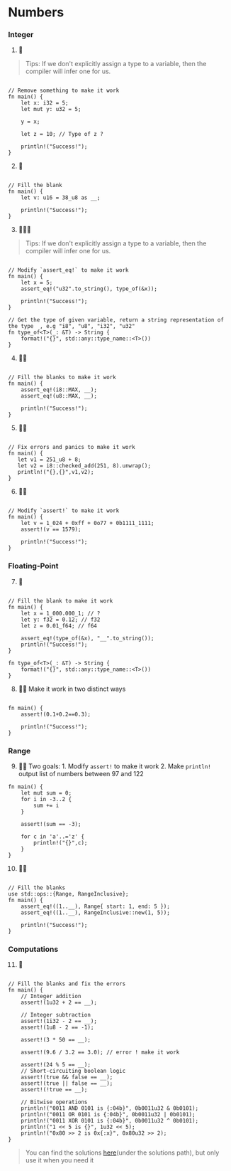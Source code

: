 # Numbers

### Integer

1. 🌟 

> Tips: If we don't explicitly assign a type to a variable, then the compiler will infer one for us.

```rust,editable

// Remove something to make it work
fn main() {
    let x: i32 = 5;
    let mut y: u32 = 5;

    y = x;
    
    let z = 10; // Type of z ? 

    println!("Success!");
}
```

2. 🌟
```rust,editable

// Fill the blank
fn main() {
    let v: u16 = 38_u8 as __;

    println!("Success!");
}
```

3. 🌟🌟🌟  

> Tips: If we don't explicitly assign a type to a variable, then the compiler will infer one for us.

```rust,editable

// Modify `assert_eq!` to make it work
fn main() {
    let x = 5;
    assert_eq!("u32".to_string(), type_of(&x));

    println!("Success!");
}

// Get the type of given variable, return a string representation of the type  , e.g "i8", "u8", "i32", "u32"
fn type_of<T>(_: &T) -> String {
    format!("{}", std::any::type_name::<T>())
}
```

4. 🌟🌟 
```rust,editable

// Fill the blanks to make it work
fn main() {
    assert_eq!(i8::MAX, __); 
    assert_eq!(u8::MAX, __); 

    println!("Success!");
}
```

5. 🌟🌟 
```rust,editable

// Fix errors and panics to make it work
fn main() {
   let v1 = 251_u8 + 8;
   let v2 = i8::checked_add(251, 8).unwrap();
   println!("{},{}",v1,v2);
}
```

6. 🌟🌟
```rust,editable

// Modify `assert!` to make it work
fn main() {
    let v = 1_024 + 0xff + 0o77 + 0b1111_1111;
    assert!(v == 1579);

    println!("Success!");
}
```


### Floating-Point
7. 🌟

```rust,editable

// Fill the blank to make it work
fn main() {
    let x = 1_000.000_1; // ?
    let y: f32 = 0.12; // f32
    let z = 0.01_f64; // f64

    assert_eq!(type_of(&x), "__".to_string());
    println!("Success!");
}

fn type_of<T>(_: &T) -> String {
    format!("{}", std::any::type_name::<T>())
}
```

8. 🌟🌟 Make it work in two distinct ways

```rust,editable

fn main() {
    assert!(0.1+0.2==0.3);

    println!("Success!");
}
```

### Range
9. 🌟🌟 Two goals: 1. Modify `assert!` to make it work 2. Make `println!` output list of numbers between 97 and 122

```rust,editable
fn main() {
    let mut sum = 0;
    for i in -3..2 {
        sum += i
    }

    assert!(sum == -3);

    for c in 'a'..='z' {
        println!("{}",c);
    }
}
```

10. 🌟🌟 
```rust,editable

// Fill the blanks
use std::ops::{Range, RangeInclusive};
fn main() {
    assert_eq!((1..__), Range{ start: 1, end: 5 });
    assert_eq!((1..__), RangeInclusive::new(1, 5));

    println!("Success!");
}
```

### Computations

11. 🌟 
```rust,editable

// Fill the blanks and fix the errors
fn main() {
    // Integer addition
    assert!(1u32 + 2 == __);

    // Integer subtraction
    assert!(1i32 - 2 == __);
    assert!(1u8 - 2 == -1); 
    
    assert!(3 * 50 == __);

    assert!(9.6 / 3.2 == 3.0); // error ! make it work

    assert!(24 % 5 == __);
    // Short-circuiting boolean logic
    assert!(true && false == __);
    assert!(true || false == __);
    assert!(!true == __);

    // Bitwise operations
    println!("0011 AND 0101 is {:04b}", 0b0011u32 & 0b0101);
    println!("0011 OR 0101 is {:04b}", 0b0011u32 | 0b0101);
    println!("0011 XOR 0101 is {:04b}", 0b0011u32 ^ 0b0101);
    println!("1 << 5 is {}", 1u32 << 5);
    println!("0x80 >> 2 is 0x{:x}", 0x80u32 >> 2);
}
```

> You can find the solutions [here](https://github.com/sunface/rust-by-practice/blob/master/solutions/basic-types/numbers.md)(under the solutions path), but only use it when you need it

